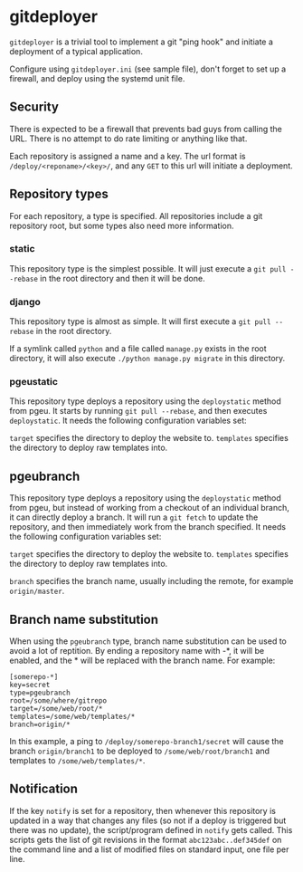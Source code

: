gitdeployer
===========

`gitdeployer` is a trivial tool to implement a git "ping hook" and
initiate a deployment of a typical application.

Configure using `gitdeployer.ini` (see sample file), don't forget to
set up a firewall, and deploy using the systemd unit file.

Security
--------

There is expected to be a firewall that prevents bad guys from calling
the URL. There is no attempt to do rate limiting or anything like
that.

Each repository is assigned a name and a key. The url format is
`/deploy/<reponame>/<key>/`, and any `GET` to this url will initiate a
deployment.


Repository types
----------------

For each repository, a type is specified. All repositories include a
git repository root, but some types also need more information.

### static

This repository type is the simplest possible. It will just execute a `git
pull --rebase` in the root directory and then it will be done.

### django

This repository type is almost as simple. It will first execute a `git
pull --rebase` in the root directory.

If a symlink called `python` and a file called `manage.py` exists in
the root directory, it will also execute `./python manage.py migrate`
in this directory.

### pgeustatic

This repository type deploys a repository using the `deploystatic`
method from pgeu. It starts by running `git pull --rebase`, and then
executes `deploystatic`. It needs the following configuration
variables set:

`target` specifies the directory to deploy the website to.
`templates` specifies the directory to deploy raw templates into.

## pgeubranch

This repository type deploys a repository using the `deploystatic`
method from pgeu, but instead of working from a checkout of an
individual branch, it can directly deploy a branch. It will run a `git
fetch` to update the repository, and then immediately work from the
branch specified. It needs the following configuration
variables set:

`target` specifies the directory to deploy the website to.
`templates` specifies the directory to deploy raw templates into.

`branch` specifies the branch name, usually including the remote, for
example `origin/master`.


Branch name substitution
------------------------

When using the `pgeubranch` type, branch name substitution can be
used to avoid a lot of reptition. By ending a repository name with -*,
it will be enabled, and the * will be replaced with the branch name.
For example:

```
[somerepo-*]
key=secret
type=pgeubranch
root=/some/where/gitrepo
target=/some/web/root/*
templates=/some/web/templates/*
branch=origin/*
```

In this example, a ping to `/deploy/somerepo-branch1/secret` will
cause the branch `origin/branch1` to be deployed to
`/some/web/root/branch1` and templates to `/some/web/templates/*`.

Notification
------------
If the key `notify` is set for a repository, then whenever this
repository is updated in a way that changes any files (so not if a
deploy is triggered but there was no update), the script/program
defined in `notify` gets called. This scripts gets the list of git
revisions in the format `abc123abc..def345def` on the command line and
a list of modified files on standard input, one file per line.
